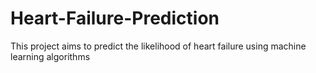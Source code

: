 # Heart-Failure-Prediction
This project aims to predict the likelihood of heart failure using machine learning algorithms
